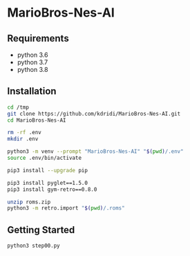 # MarioBros-Nes-AI

## Requirements

- python 3.6
- python 3.7
- python 3.8

## Installation

```sh
cd /tmp
git clone https://github.com/kdridi/MarioBros-Nes-AI.git
cd MarioBros-Nes-AI

rm -rf .env
mkdir .env

python3 -m venv --prompt "MarioBros-Nes-AI" "$(pwd)/.env"
source .env/bin/activate

pip3 install --upgrade pip

pip3 install pyglet==1.5.0
pip3 install gym-retro==0.8.0

unzip roms.zip
python3 -m retro.import "$(pwd)/.roms"
```

## Getting Started

```sh
python3 step00.py
```
